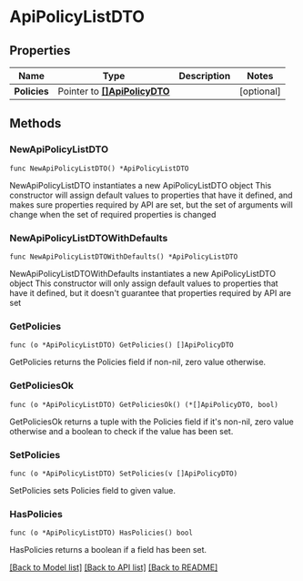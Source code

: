 # ApiPolicyListDTO

## Properties

Name | Type | Description | Notes
------------ | ------------- | ------------- | -------------
**Policies** | Pointer to [**[]ApiPolicyDTO**](ApiPolicyDTO.md) |  | [optional] 

## Methods

### NewApiPolicyListDTO

`func NewApiPolicyListDTO() *ApiPolicyListDTO`

NewApiPolicyListDTO instantiates a new ApiPolicyListDTO object
This constructor will assign default values to properties that have it defined,
and makes sure properties required by API are set, but the set of arguments
will change when the set of required properties is changed

### NewApiPolicyListDTOWithDefaults

`func NewApiPolicyListDTOWithDefaults() *ApiPolicyListDTO`

NewApiPolicyListDTOWithDefaults instantiates a new ApiPolicyListDTO object
This constructor will only assign default values to properties that have it defined,
but it doesn't guarantee that properties required by API are set

### GetPolicies

`func (o *ApiPolicyListDTO) GetPolicies() []ApiPolicyDTO`

GetPolicies returns the Policies field if non-nil, zero value otherwise.

### GetPoliciesOk

`func (o *ApiPolicyListDTO) GetPoliciesOk() (*[]ApiPolicyDTO, bool)`

GetPoliciesOk returns a tuple with the Policies field if it's non-nil, zero value otherwise
and a boolean to check if the value has been set.

### SetPolicies

`func (o *ApiPolicyListDTO) SetPolicies(v []ApiPolicyDTO)`

SetPolicies sets Policies field to given value.

### HasPolicies

`func (o *ApiPolicyListDTO) HasPolicies() bool`

HasPolicies returns a boolean if a field has been set.


[[Back to Model list]](../README.md#documentation-for-models) [[Back to API list]](../README.md#documentation-for-api-endpoints) [[Back to README]](../README.md)


